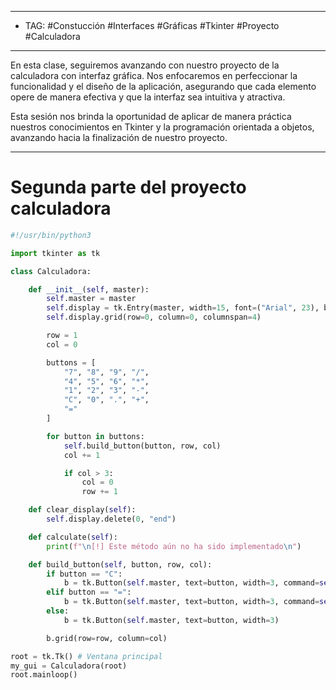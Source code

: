 
---
- TAG: #Constucción #Interfaces #Gráficas #Tkinter #Proyecto #Calculadora 
---
En esta clase, seguiremos avanzando con nuestro proyecto de la calculadora con interfaz gráfica. Nos enfocaremos en perfeccionar la funcionalidad y el diseño de la aplicación, asegurando que cada elemento opere de manera efectiva y que la interfaz sea intuitiva y atractiva.

Esta sesión nos brinda la oportunidad de aplicar de manera práctica nuestros conocimientos en Tkinter y la programación orientada a objetos, avanzando hacia la finalización de nuestro proyecto.

----

# Segunda parte del proyecto calculadora

```python
#!/usr/bin/python3

import tkinter as tk 

class Calculadora:

	def __init__(self, master):
		self.master = master
		self.display = tk.Entry(master, width=15, font=("Arial", 23), bd=10, insertwidth=1, bg="#6495DE", justify="right")
		self.display.grid(row=0, column=0, columnspan=4)

		row = 1 
		col = 0 

		buttons = [
			"7", "8", "9", "/",
			"4", "5", "6", "*",
			"1", "2", "3", "-",
			"C", "0", ".", "+",
			"="
		]

		for button in buttons:
			self.build_button(button, row, col)
			col += 1

			if col > 3:
				col = 0
				row += 1

	def clear_display(self):
		self.display.delete(0, "end")

	def calculate(self):
		print(f"\n[!] Este método aún no ha sido implementado\n")

	def build_button(self, button, row, col):
		if button == "C":
			b = tk.Button(self.master, text=button, width=3, command=self.clear_display)
		elif button == "=":
			b = tk.Button(self.master, text=button, width=3, command=self.calculate)
		else:
			b = tk.Button(self.master, text=button, width=3)

		b.grid(row=row, column=col)

root = tk.Tk() # Ventana principal
my_gui = Calculadora(root)
root.mainloop()
```

